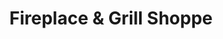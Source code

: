 ---
title: "Fireplace & Grill Shoppe"
url: /kalamazoo/fireplace-und-grill-shoppe/
shop: Allgemein
---